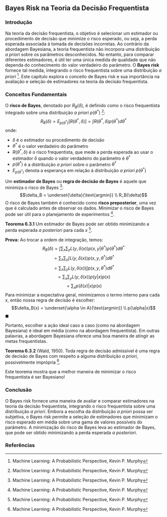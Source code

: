 ## Bayes Risk na Teoria da Decisão Frequentista

### Introdução
Na teoria da decisão frequentista, o objetivo é selecionar um estimador ou procedimento de decisão que minimize o risco esperado, ou seja, a perda esperada associada à tomada de decisões incorretas. Ao contrário da abordagem Bayesiana, a teoria frequentista não incorpora uma distribuição *a priori* sobre os parâmetros desconhecidos. No entanto, para comparar diferentes estimadores, é útil ter uma única medida de qualidade que não dependa do conhecimento do valor verdadeiro do parâmetro. O **Bayes risk** fornece tal medida, integrando o risco frequentista sobre uma distribuição *a priori* [^1]. Este capítulo explora o conceito de Bayes risk e sua importância na avaliação e seleção de estimadores na teoria da decisão frequentista.

### Conceitos Fundamentais

O **risco de Bayes**, denotado por $R_B(\delta)$, é definido como o risco frequentista integrado sobre uma distribuição *a priori* $p(\theta^*)$ [^1]:
$$R_B(\delta) = E_{p(\theta^*)}[R(\theta^*, \delta)] = \int R(\theta^*, \delta)p(\theta^*)d\theta^*$$
onde:
*   $\delta$ é o estimador ou procedimento de decisão
*   $\theta^*$ é o valor verdadeiro do parâmetro
*   $R(\theta^*, \delta)$ é o risco frequentista, que mede a perda esperada ao usar o estimador $\delta$ quando o valor verdadeiro do parâmetro é $\theta^*$
*   $p(\theta^*)$ é a distribuição *a priori* sobre o parâmetro $\theta^*$
*   $E_{p(\theta^*)}$ denota a esperança em relação à distribuição *a priori* $p(\theta^*)$

Um **estimador de Bayes** ou **regra de decisão de Bayes** é aquele que minimiza o risco de Bayes [^1]:
$$\delta_B = \underset{\delta}{\text{argmin}} \\ R_B(\delta)$$
O risco de Bayes também é conhecido como **risco preposterior**, uma vez que é calculado antes de observar os dados. Minimizar o risco de Bayes pode ser útil para o planejamento de experimentos [^1].

**Teorema 6.3.1** Um estimador de Bayes pode ser obtido minimizando a perda esperada *a posteriori* para cada *x* [^1].

**Prova:**
Ao trocar a ordem de integração, temos:
$$R_B(\delta) = \int \sum_x \sum_y L(y, \delta(x))p(x, y|\theta^*)p(\theta^*)d\theta^*$$
$$= \sum_x \sum_y \int L(y, \delta(x))p(x, y, \theta^*)d\theta^*$$
$$= \sum_x \sum_y L(y, \delta(x)) \int p(x, y, \theta^*)d\theta^*$$
$$= \sum_x \sum_y L(y, \delta(x)) p(y|x) p(x)$$
$$= \sum_x p(\delta(x)|x) p(x)$$
Para minimizar a expectativa geral, minimizamos o termo interno para cada *x*, então nossa regra de decisão é escolher:
$$\delta_B(x) = \underset{\alpha \in A}{\text{argmin}} \\ p(\alpha|x)$$
$\blacksquare$

Portanto, escolher a ação ideal caso a caso (como na abordagem Bayesiana) é ideal em média (como na abordagem frequentista). Em outras palavras, a abordagem Bayesiana oferece uma boa maneira de atingir as metas frequentistas.

**Teorema 6.3.2** (Wald, 1950). Toda regra de decisão admissível é uma regra de decisão de Bayes com respeito a alguma distribuição *a priori*, possivelmente imprópria [^1].

Este teorema mostra que a melhor maneira de minimizar o risco frequentista é ser Bayesiano!

### Conclusão
O Bayes risk fornece uma maneira de avaliar e comparar estimadores na teoria da decisão frequentista, integrando o risco frequentista sobre uma distribuição *a priori*. Embora a escolha da distribuição *a priori* possa ser subjetiva, o Bayes risk permite a seleção de estimadores que minimizam o risco esperado em média sobre uma gama de valores possíveis do parâmetro. A minimização do risco de Bayes leva ao estimador de Bayes, que pode ser obtido minimizando a perda esperada *a posteriori*.

### Referências
[^1]: Machine Learning: A Probabilistic Perspective, Kevin P. Murphy

<!-- END -->